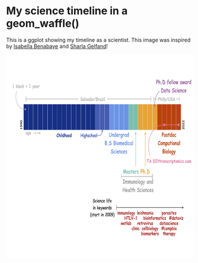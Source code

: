 # My science timeline in a geom_waffle()

This is a ggplot showing my timeline as a scientist. This image was inspired by [Isabella Benabaye](https://github.com/isabellabenabaye/life-chart/) and [Sharla Gelfand](https://github.com/sharlagelfand/mylifeinmonths)\!

<img src="images/timeline.png" width="900" height="550" />
